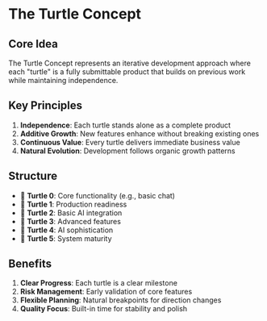 # The Turtle Concept

## Core Idea
The Turtle Concept represents an iterative development approach where each "turtle" is a fully submittable product that builds on previous work while maintaining independence.

## Key Principles
1. **Independence**: Each turtle stands alone as a complete product
2. **Additive Growth**: New features enhance without breaking existing ones
3. **Continuous Value**: Every turtle delivers immediate business value
4. **Natural Evolution**: Development follows organic growth patterns

## Structure
- 🐢 **Turtle 0**: Core functionality (e.g., basic chat)
- 🐢 **Turtle 1**: Production readiness
- 🐢 **Turtle 2**: Basic AI integration
- 🐢 **Turtle 3**: Advanced features
- 🐢 **Turtle 4**: AI sophistication
- 🐢 **Turtle 5**: System maturity

## Benefits
1. **Clear Progress**: Each turtle is a clear milestone
2. **Risk Management**: Early validation of core features
3. **Flexible Planning**: Natural breakpoints for direction changes
4. **Quality Focus**: Built-in time for stability and polish 